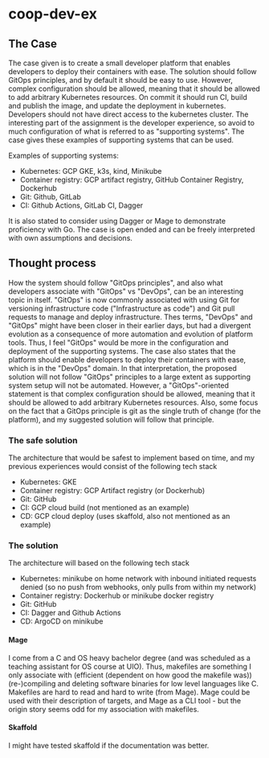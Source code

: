 # coop-dev-ex

## The Case 
The case given is to create a small developer platform that enables developers to deploy their containers with ease. The solution should follow GitOps principles, and by default it should be easy to use. However, complex configuration should be allowed, meaning that it should be allowed to add arbitrary Kubernetes resources. On commit it should run CI, build and publish the image, and update the deployment in kubernetes. Developers should not have direct access to the kubernetes cluster. The interesting part of the assignment is the developer experience, so avoid to much configuration of what is referred to as "supporting systems". The case gives these examples of supporting systems that can be used. 

Examples of supporting systems:
* Kubernetes: GCP GKE, k3s, kind, Minikube  
* Container registry: GCP artifact registry, GitHub Container Registry, Dockerhub
* Git: Github, GitLab  
* CI: Github Actions, GitLab CI, Dagger

It is also stated to consider using Dagger or Mage to demonstrate proficiency with Go. The case is open ended and can be freely interpreted with own assumptions and decisions.   

## Thought process 
How the system should follow "GitOps principles", and also what developers associate with "GitOps" vs "DevOps", can be an interesting topic in itself. "GitOps" is now commonly associated with using Git for versioning infrastructure code ("Infrastructure as code") and Git pull requests to manage and deploy infrastructure. Thes terms, "DevOps" and "GitOps" might have been closer in their earlier days, but had a divergent evolution as a consequence of more automation and evolution of platform tools. Thus, I feel "GitOps" would be more in the configuration and deployment of the supporting systems. The case also states that the platform should enable developers to deploy their containers with ease, which is in the "DevOps" domain. In that interpretation, the proposed solution will not follow "GitOps" principles to a large extent as supporting system setup will not be automated. However, a "GitOps"-oriented statement is that complex configuration should be allowed, meaning that it should be allowed to add arbitrary Kubernetes resources. Also, some focus on the fact that a GitOps principle is git as the single truth of change (for the platform), and my suggested solution will follow that principle.

### The safe solution 
The architecture that would be safest to implement based on time, and my previous experiences would consist of the following tech stack
* Kubernetes: GKE
* Container registry: GCP Artifact registry (or Dockerhub)
* Git: GitHub
* CI: GCP cloud build (not mentioned as an example)
* CD: GCP cloud deploy (uses skaffold, also not mentioned as an example)    

### The solution 
The architecture will based on the following tech stack
* Kubernetes: minikube on home network with inbound initiated requests denied (so no push from webhooks, only pulls from within my network) 
* Container registry: Dockerhub or minikube docker registry
* Git: GitHub
* CI: Dagger and Github Actions 
* CD: ArgoCD on minikube

#### Mage
I come from a C and OS heavy bachelor degree (and was scheduled as a teaching assistant for OS course at UIO). Thus, makefiles are something I only associate with (efficient (dependent on how good the makefile was)) (re-)compiling and deleting software binaries for low level languages like C. Makefiles are hard to read and hard to write (from Mage). Mage could be used with their description of targets, and Mage as a CLI tool - but the origin story seems odd for my association with makefiles. 

#### Skaffold
I might have tested skaffold if the documentation was better. 

